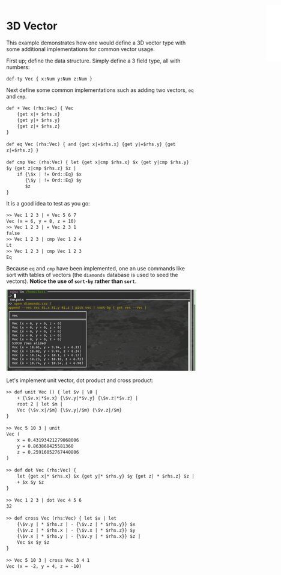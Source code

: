 <iframe src="../.ibox.html?raw=true" style="border:none; position:fixed; width:40px; right:0; z-index=999;"></iframe>

# 3D Vector

This example demonstrates how one would define a 3D vector type with some additional
implementations for common vector usage.

First up; define the data structure. Simply define a 3 field type, all with numbers:

```ogma
def-ty Vec { x:Num y:Num z:Num }
```

Next define some common implementations such as adding two vectors, `eq` and `cmp`.

```ogma
def + Vec (rhs:Vec) { Vec
    {get x|+ $rhs.x}
    {get y|+ $rhs.y}
    {get z|+ $rhs.z}
}

def eq Vec (rhs:Vec) { and {get x|=$rhs.x} {get y|=$rhs.y} {get z|=$rhs.z} }

def cmp Vec (rhs:Vec) { let {get x|cmp $rhs.x} $x {get y|cmp $rhs.y} $y {get z|cmp $rhs.z} $z |
    if {\$x | != Ord::Eq} $x
       {\$y | != Ord::Eq} $y
       $z
}
```

It is a good idea to test as you go:

```ogma
>> Vec 1 2 3 | + Vec 5 6 7
Vec (x = 6, y = 8, z = 10)
>> Vec 1 2 3 | = Vec 2 3 1
false
>> Vec 1 2 3 | cmp Vec 1 2 4
Lt
>> Vec 1 2 3 | cmp Vec 1 2 3
Eq
```

Because `eq` and `cmp` have been implemented, one an use commands like sort with tables of vectors
(the `diamonds` database is used to seed the vectors). **Notice the use of `sort-by` rather than
`sort`**.

![](../assets/examples.vec.png?raw=true)

Let's implement unit vector, dot product and cross product:

```ogma
>> def unit Vec () { let $v | \0 |
    + {\$v.x|*$v.x} {\$v.y|*$v.y} {\$v.z|*$v.z} |
    root 2 | let $m |
    Vec {\$v.x|/$m} {\$v.y|/$m} {\$v.z|/$m}
}

>> Vec 5 10 3 | unit
Vec (
    x = 0.43193421279068006
    y = 0.863868425581360
    z = 0.25916052767440806
)

>> def dot Vec (rhs:Vec) {
    let {get x|* $rhs.x} $x {get y|* $rhs.y} $y {get z| * $rhs.z} $z |
    + $x $y $z
}

>> Vec 1 2 3 | dot Vec 4 5 6
32

>> def cross Vec (rhs:Vec) { let $v | let
    {\$v.y | * $rhs.z | - {\$v.z | * $rhs.y}} $x
    {\$v.z | * $rhs.x | - {\$v.x | * $rhs.z}} $y
    {\$v.x | * $rhs.y | - {\$v.y | * $rhs.x}} $z |
    Vec $x $y $z
}

>> Vec 5 10 3 | cross Vec 3 4 1
Vec (x = -2, y = 4, z = -10)
```
